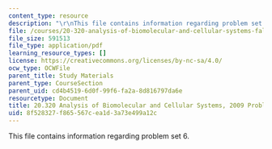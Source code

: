 ```yaml
---
content_type: resource
description: "\r\nThis file contains information regarding problem set 6."
file: /courses/20-320-analysis-of-biomolecular-and-cellular-systems-fall-2012/8f528327f865567cea1d3a73e499a12c_MIT20_320F12_2009_PS6_Prob.pdf
file_size: 591513
file_type: application/pdf
learning_resource_types: []
license: https://creativecommons.org/licenses/by-nc-sa/4.0/
ocw_type: OCWFile
parent_title: Study Materials
parent_type: CourseSection
parent_uid: cd4b4519-6d0f-99f6-fa2a-8d816797da6e
resourcetype: Document
title: 20.320 Analysis of Biomolecular and Cellular Systems, 2009 Problem Set 6
uid: 8f528327-f865-567c-ea1d-3a73e499a12c
---
```


This file contains information regarding problem set 6.